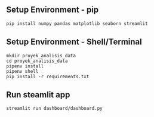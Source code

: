## Setup Environment - pip
```
pip install numpy pandas matplotlib seaborn streamlit
```

## Setup Environment - Shell/Terminal
```
mkdir proyek_analisis_data
cd proyek_analisis_data
pipenv install
pipenv shell
pip install -r requirements.txt
```

## Run steamlit app     
```
streamlit run dashboard/dashboard.py
```
